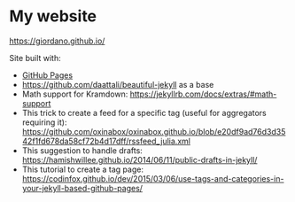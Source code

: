 # My website

https://giordano.github.io/

Site built with:

* [GitHub Pages](https://pages.github.com/)
* https://github.com/daattali/beautiful-jekyll as a base
* Math support for Kramdown: https://jekyllrb.com/docs/extras/#math-support
* This trick to create a feed for a specific tag (useful for aggregators
  requiring it):
  https://github.com/oxinabox/oxinabox.github.io/blob/e20df9ad76d3d3542f1fd678da58cf72b4d17dff/rssfeed_julia.xml
* This suggestion to handle drafts:
  https://hamishwillee.github.io/2014/06/11/public-drafts-in-jekyll/
* This tutorial to create a tag page:
  https://codinfox.github.io/dev/2015/03/06/use-tags-and-categories-in-your-jekyll-based-github-pages/
